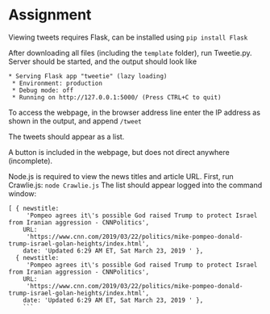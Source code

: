 # Assignment


Viewing tweets requires Flask, can be installed using
`pip install Flask`

After downloading all files (including the `template` folder), run Tweetie.py. Server should be started, and the output should look like
```
* Serving Flask app "tweetie" (lazy loading)
 * Environment: production
 * Debug mode: off
 * Running on http://127.0.0.1:5000/ (Press CTRL+C to quit)
```
 
 To access the webpage, in the browser address line enter the IP address as shown in the output, and append 
`/tweet`
 
 The tweets should appear as a list.
 
 A button is included in the webpage, but does not direct anywhere (incomplete).

Node.js is required to view the news titles and article URL. 
First, run Crawlie.js: 
`node Crawlie.js`
The list should appear logged into the command window: 
```
[ { newstitle:
     'Pompeo agrees it\'s possible God raised Trump to protect Israel from Iranian aggression - CNNPolitics',
    URL:
     'https://www.cnn.com/2019/03/22/politics/mike-pompeo-donald-trump-israel-golan-heights/index.html',
    date: 'Updated 6:29 AM ET, Sat March 23, 2019 ' },
  { newstitle:
     'Pompeo agrees it\'s possible God raised Trump to protect Israel from Iranian aggression - CNNPolitics',
    URL:
     'https://www.cnn.com/2019/03/22/politics/mike-pompeo-donald-trump-israel-golan-heights/index.html',
    date: 'Updated 6:29 AM ET, Sat March 23, 2019 ' },
    ```
    
